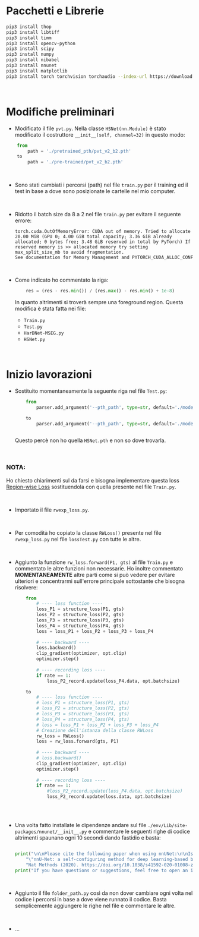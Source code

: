 # Pacchetti e Librerie

```sh
pip3 install thop
pip3 install libtiff
pip3 install timm
pip3 install opencv-python
pip3 install scipy
pip3 install numpy
pip3 install nibabel
pip3 install nnunet
pip3 install matplotlib
pip3 install torch torchvision torchaudio --index-url https://download.pytorch.org/whl/cu117
```
<br/>

# Modifiche preliminari

* Modificato il file `pvt.py`. Nella classe `HSNet(nn.Module)` è stato modificato il costruttore `__init__(self, channel=32)` in questo modo:

```python
    from
        path = './pretrained_pth/pvt_v2_b2.pth'
    to
        path = './pre-trained/pvt_v2_b2.pth'
```
<br/>

* Sono stati cambiati i percorsi (path) nel file ``train.py`` per il training ed il test in base a dove sono posizionate le cartelle nel mio computer.
<br/>

* Ridotto il batch size da 8 a 2 nel file ``train.py`` per evitare il seguente errore:

      torch.cuda.OutOfMemoryError: CUDA out of memory. Tried to allocate 20.00 MiB (GPU 0; 4.00 GiB total capacity; 3.36 GiB already allocated; 0 bytes free; 3.48 GiB reserved in total by PyTorch) If reserved memory is >> allocated memory try setting max_split_size_mb to avoid fragmentation.
      See documentation for Memory Management and PYTORCH_CUDA_ALLOC_CONF
<br/>


* Come indicato ho commentato la riga:

    ```python
        res = (res - res.min()) / (res.max() - res.min() + 1e-8)
    ```
    In quanto altrimenti si troverà sempre una foreground region.
    Questa modifica è stata fatta nei file:

    * ``Train.py``
    * ``Test.py``
    * ``HarDNet-MSEG.py``
    * ``HSNet.py``
<br/>

# Inizio lavorazioni


* Sostituito momentaneamente la seguente riga nel file ``Test.py``:

    ```python
        from
            parser.add_argument('--pth_path', type=str, default='./model_pth/HSNet.pth')
    
        to
            parser.add_argument('--pth_path', type=str, default='./model_pth/PolypPVT/PolypPVT.pth')
        
    ```

    Questo percè non ho quella ``HSNet.pth`` e non so dove trovarla.

<br/>



### NOTA:
Ho chiesto chiarimenti sul da farsi e bisogna implementare questa loss [Region-wise Loss](https://arxiv.org/abs/2108.01405) sostituendola con quella presente nel file ``Train.py``.

<br/>

* Importato il file ``rwexp_loss.py``.

<br/>

* Per comodità ho copiato la classe ``RWLoss()`` presente nel file ``rwexp_loss.py`` nel file ``lossTest.py`` con tutte le altre.

<br/>


* Aggiunto la funzione ``rw_loss.forward(P1, gts)`` al file ``Train.py`` e commentato le altre funzioni non necessarie. Ho inoltre commentato **MOMENTANEAMENTE** altre parti come si può vedere per evitare ulteriori e concentrarmi sull'errore principale sottostante che bisogna risolvere:

    ```python
        from
            # ---- loss function ----
            loss_P1 = structure_loss(P1, gts)
            loss_P2 = structure_loss(P2, gts)
            loss_P3 = structure_loss(P3, gts)
            loss_P4 = structure_loss(P4, gts)
            loss = loss_P1 + loss_P2 + loss_P3 + loss_P4
            
            # ---- backward ----
            loss.backward()
            clip_gradient(optimizer, opt.clip)
            optimizer.step()
            
            # ---- recording loss ----
            if rate == 1:
                loss_P2_record.update(loss_P4.data, opt.batchsize)
    
        to
            # ---- loss function ----
            # loss_P1 = structure_loss(P1, gts)
            # loss_P2 = structure_loss(P2, gts)
            # loss_P3 = structure_loss(P3, gts)
            # loss_P4 = structure_loss(P4, gts)
            # loss = loss_P1 + loss_P2 + loss_P3 + loss_P4
            # Creazione dell'istanza della classe RWLoss
            rw_loss = RWLoss()
            loss = rw_loss.forward(gts, P1)
            
            # ---- backward ----
            # loss.backward()
            clip_gradient(optimizer, opt.clip)
            optimizer.step()
            
            # ---- recording loss ----
            if rate == 1:
                #loss_P2_record.update(loss_P4.data, opt.batchsize)
                loss_P2_record.update(loss.data, opt.batchsize)
        
    ```

<br/>

* Una volta fatto installate le dipendenze andare sul file ``./env/Lib/site-packages/nnunet/__init__.py`` e commentare le seguenti righe di codice altrimenti spaunano ogni 10 secondi dando fastidio e basta:

    ```python

    print("\n\nPlease cite the following paper when using nnUNet:\n\nIsensee, F., Jaeger, P.F., Kohl, S.A.A. et al. "
        "\"nnU-Net: a self-configuring method for deep learning-based biomedical image segmentation.\" "
        "Nat Methods (2020). https://doi.org/10.1038/s41592-020-01008-z\n\n")
    print("If you have questions or suggestions, feel free to open an issue at https://github.com/MIC-DKFZ/nnUNet\n")

    ```

<br/>

* Aggiunto il file ``folder_path.py`` così da non dover cambiare ogni volta nel codice i percorsi in base a dove viene runnato il codice. Basta semplicemente aggiungere le righe nel file e commentare le altre. 

<br/>

* ...

<br/><br/><br/><br/><br/><br/>